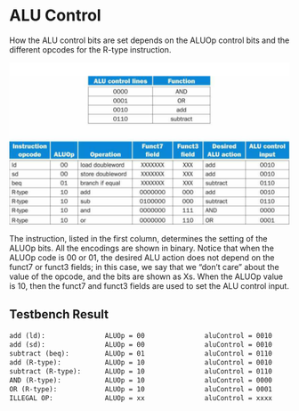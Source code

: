 # ALU Control

How the ALU control bits are set depends on the ALUOp control bits and the different opcodes for the R-type instruction.

![alu_control](./alu_control.png)

The instruction, listed in the first column, determines the setting of the ALUOp bits. All the encodings are shown in binary.
Notice that when the ALUOp code is 00 or 01, the desired ALU action does not depend on the funct7 or funct3 fields; in this case, we say that we “don’t care” about the value of the opcode, and the bits are shown as Xs.
When the ALUOp value is 10, then the funct7 and funct3 fields are used to set the ALU control input.

## Testbench Result

```text
add (ld):               ALUOp = 00               aluControl = 0010
add (sd):               ALUOp = 00               aluControl = 0010
subtract (beq):         ALUOp = 01               aluControl = 0110
add (R-type):           ALUOp = 10               aluControl = 0010
subtract (R-type):      ALUOp = 10               aluControl = 0110
AND (R-type):           ALUOp = 10               aluControl = 0000
OR (R-type):            ALUOp = 10               aluControl = 0001
ILLEGAL OP:             ALUOp = xx               aluControl = xxxx
```

